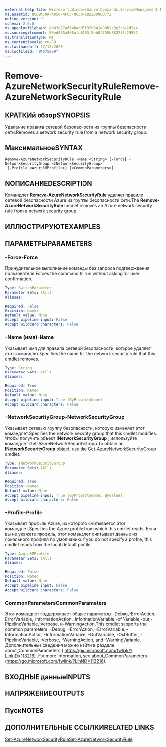 ```yaml
---
external help file: Microsoft.WindowsAzure.Commands.ServiceManagement.Network.dll-Help.xml
ms.assetid: 8CDB4C0A-A050-4F65-8CC0-1822D006D772
online version: ''
schema: 2.0.0
ms.openlocfilehash: eb0fe27a664badd5f32b941e80b2c8e2cba2d2a4
ms.sourcegitcommit: 56ed085a868afa8263f8eb0f755b5822f5c29532
ms.translationtype: MT
ms.contentlocale: ru-RU
ms.lasthandoff: 07/18/2020
ms.locfileid: "94075869"
---
```

# <span data-ttu-id="a2000-101">Remove-AzureNetworkSecurityRule</span><span class="sxs-lookup"><span data-stu-id="a2000-101">Remove-AzureNetworkSecurityRule</span></span>

## <span data-ttu-id="a2000-102">КРАТКИй обзор</span><span class="sxs-lookup"><span data-stu-id="a2000-102">SYNOPSIS</span></span>
<span data-ttu-id="a2000-103">Удаление правила сетевой безопасности из группы безопасности сети.</span><span class="sxs-lookup"><span data-stu-id="a2000-103">Removes a network security rule from a network security group.</span></span>

## <span data-ttu-id="a2000-104">Максимальное</span><span class="sxs-lookup"><span data-stu-id="a2000-104">SYNTAX</span></span>

```
Remove-AzureNetworkSecurityRule -Name <String> [-Force] -NetworkSecurityGroup <INetworkSecurityGroup>
 [-Profile <AzureSMProfile>] [<CommonParameters>]
```

## <span data-ttu-id="a2000-105">NОПИСАНИЕ</span><span class="sxs-lookup"><span data-stu-id="a2000-105">DESCRIPTION</span></span>
<span data-ttu-id="a2000-106">Командлет **Remove-AzureNetworkSecurityRule** удаляет правило сетевой безопасности Azure из группы безопасности сети.</span><span class="sxs-lookup"><span data-stu-id="a2000-106">The **Remove-AzureNetworkSecurityRule** cmdlet removes an Azure network security rule from a network security group.</span></span>

## <span data-ttu-id="a2000-107">ИЛЛЮСТРИРУЮТ</span><span class="sxs-lookup"><span data-stu-id="a2000-107">EXAMPLES</span></span>

## <span data-ttu-id="a2000-108">ПАРАМЕТРЫ</span><span class="sxs-lookup"><span data-stu-id="a2000-108">PARAMETERS</span></span>

### <span data-ttu-id="a2000-109">-Force</span><span class="sxs-lookup"><span data-stu-id="a2000-109">-Force</span></span>
<span data-ttu-id="a2000-110">Принудительное выполнение команды без запроса подтверждения пользователя.</span><span class="sxs-lookup"><span data-stu-id="a2000-110">Forces the command to run without asking for user confirmation.</span></span>

```yaml
Type: SwitchParameter
Parameter Sets: (All)
Aliases: 

Required: False
Position: Named
Default value: None
Accept pipeline input: False
Accept wildcard characters: False
```

### <span data-ttu-id="a2000-111">-Name (имя)</span><span class="sxs-lookup"><span data-stu-id="a2000-111">-Name</span></span>
<span data-ttu-id="a2000-112">Указывает имя для правила сетевой безопасности, которое удаляет этот командлет.</span><span class="sxs-lookup"><span data-stu-id="a2000-112">Specifies the name for the network security rule that this cmdlet removes.</span></span>

```yaml
Type: String
Parameter Sets: (All)
Aliases: 

Required: True
Position: Named
Default value: None
Accept pipeline input: True (ByPropertyName)
Accept wildcard characters: False
```

### <span data-ttu-id="a2000-113">-NetworkSecurityGroup</span><span class="sxs-lookup"><span data-stu-id="a2000-113">-NetworkSecurityGroup</span></span>
<span data-ttu-id="a2000-114">Указывает сетевую группу безопасности, которую изменяет этот командлет.</span><span class="sxs-lookup"><span data-stu-id="a2000-114">Specifies the network security group that this cmdlet modifies.</span></span>
<span data-ttu-id="a2000-115">Чтобы получить объект **INetworkSecurityGroup** , используйте командлет Get-AzureNetworkSecurityGroup.</span><span class="sxs-lookup"><span data-stu-id="a2000-115">To obtain an **INetworkSecurityGroup** object, use the Get-AzureNetworkSecurityGroup cmdlet.</span></span>

```yaml
Type: INetworkSecurityGroup
Parameter Sets: (All)
Aliases: 

Required: True
Position: Named
Default value: None
Accept pipeline input: True (ByPropertyName, ByValue)
Accept wildcard characters: False
```

### <span data-ttu-id="a2000-116">-Profile</span><span class="sxs-lookup"><span data-stu-id="a2000-116">-Profile</span></span>
<span data-ttu-id="a2000-117">Указывает профиль Azure, из которого считывается этот командлет.</span><span class="sxs-lookup"><span data-stu-id="a2000-117">Specifies the Azure profile from which this cmdlet reads.</span></span> <span data-ttu-id="a2000-118">Если вы не укажете профиль, этот командлет считывает данные из локального профиля по умолчанию.</span><span class="sxs-lookup"><span data-stu-id="a2000-118">If you do not specify a profile, this cmdlet reads from the local default profile.</span></span>

```yaml
Type: AzureSMProfile
Parameter Sets: (All)
Aliases: 

Required: False
Position: Named
Default value: None
Accept pipeline input: False
Accept wildcard characters: False
```

### <span data-ttu-id="a2000-119">CommonParameters</span><span class="sxs-lookup"><span data-stu-id="a2000-119">CommonParameters</span></span>
<span data-ttu-id="a2000-120">Этот командлет поддерживает общие параметры:-Debug,-ErrorAction,-ErrorVariable,-InformationAction,-InformationVariable,-of Variable,-out,-PipelineVariable,-Verbose, и-WarningAction.</span><span class="sxs-lookup"><span data-stu-id="a2000-120">This cmdlet supports the common parameters: -Debug, -ErrorAction, -ErrorVariable, -InformationAction, -InformationVariable, -OutVariable, -OutBuffer, -PipelineVariable, -Verbose, -WarningAction, and -WarningVariable.</span></span> <span data-ttu-id="a2000-121">Дополнительные сведения можно найти в разделе about_CommonParameters ( https://go.microsoft.com/fwlink/?LinkID=113216) .</span><span class="sxs-lookup"><span data-stu-id="a2000-121">For more information, see about_CommonParameters (https://go.microsoft.com/fwlink/?LinkID=113216).</span></span>

## <span data-ttu-id="a2000-122">ВХОДНЫЕ данные</span><span class="sxs-lookup"><span data-stu-id="a2000-122">INPUTS</span></span>

## <span data-ttu-id="a2000-123">НАПРЯЖЕНИЕ</span><span class="sxs-lookup"><span data-stu-id="a2000-123">OUTPUTS</span></span>

## <span data-ttu-id="a2000-124">Пуск</span><span class="sxs-lookup"><span data-stu-id="a2000-124">NOTES</span></span>

## <span data-ttu-id="a2000-125">ДОПОЛНИТЕЛЬНЫЕ ССЫЛКИ</span><span class="sxs-lookup"><span data-stu-id="a2000-125">RELATED LINKS</span></span>

[<span data-ttu-id="a2000-126">Set-AzureNetworkSecurityRule</span><span class="sxs-lookup"><span data-stu-id="a2000-126">Set-AzureNetworkSecurityRule</span></span>](./Set-AzureNetworkSecurityRule.md)


